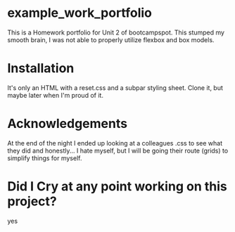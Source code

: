 # example_work_portfolio
This is a Homework portfolio for Unit 2 of bootcampspot. This stumped my smooth brain, I was not able to properly utilize flexbox and box models.

# Installation
It's only an HTML with a reset.css and a subpar styling sheet. Clone it, but maybe later when I'm proud of it.

# Acknowledgements
At the end of the night I ended up looking at a colleagues .css to see what they did and honestly... I hate myself, but I will be going their route (grids) to simplify things for myself.

# Did I Cry at any point working on this project?
yes
